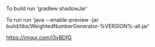 To build run 'gradlew shadowJar'

To run run 'java --enable-preview -jar build/libs/WeightedNumberGenerator-%VERSION%-all.jar'

https://imgur.com/j3vBDfG
